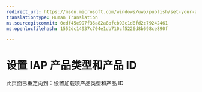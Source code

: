 ```yaml
---
redirect_url: https://msdn.microsoft.com/windows/uwp/publish/set-your-add-on-product-id
translationtype: Human Translation
ms.sourcegitcommit: 0edf45e997f36a82a8bfcb92c1d8fd2c79242461
ms.openlocfilehash: 1552dc14937c704e1db710cf5226d8b698ce890f

---
```


# 设置 IAP 产品类型和产品 ID

此页面已重定向到：设置加载项产品类型和产品 ID



<!--HONumber=Aug16_HO3-->


